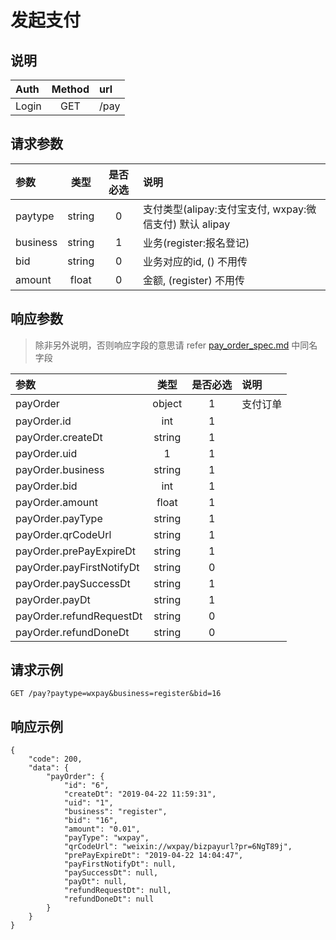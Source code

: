 # 发起支付

## 说明

|  Auth  |  Method  |  url  |
| :----  | :----:   | :---- |
|  Login  |  GET  |  /pay  |

## 请求参数

|  参数  |  类型  |  是否必选  |  说明  |
| :---- | :----: | :----:   | :----  |
| paytype | string | 0 | 支付类型(alipay:支付宝支付, wxpay:微信支付) 默认 alipay |
| business | string | 1 | 业务(register:报名登记) |
| bid | string | 0 | 业务对应的id, () 不用传 |
| amount | float | 0 | 金额, (register) 不用传 |


## 响应参数

> 除非另外说明，否则响应字段的意思请 refer [pay_order_spec.md](/pay_order_spec.md) 中同名字段

|  参数  |  类型  |  是否必选  |  说明  |
| :---- | :----: | :----:   | :----  |
|  payOrder  |  object  |  1  |  支付订单  |
|  payOrder.id  |  int  |  1  |  |
|  payOrder.createDt  |  string  |  1  |  |
|  payOrder.uid  |  1  |  1  |  |
|  payOrder.business  |  string  |  1  |  |
|  payOrder.bid  |  int  |  1  |  |
|  payOrder.amount  |  float  |  1  |  |
|  payOrder.payType  |  string  |  1  |  |
|  payOrder.qrCodeUrl  |  string  |  1  |  |
|  payOrder.prePayExpireDt  |  string  |  1  |  |
|  payOrder.payFirstNotifyDt  |  string  |  0  |  |
|  payOrder.paySuccessDt  |  string  |  1  |  |
|  payOrder.payDt  |  string  |  1  |  |
|  payOrder.refundRequestDt  |  string  |  0  |  |
|  payOrder.refundDoneDt  |  string  |  0  |  |


## 请求示例

```
GET /pay?paytype=wxpay&business=register&bid=16
```

## 响应示例

```
{
    "code": 200,
    "data": {
        "payOrder": {
            "id": "6",
            "createDt": "2019-04-22 11:59:31",
            "uid": "1",
            "business": "register",
            "bid": "16",
            "amount": "0.01",
            "payType": "wxpay",
            "qrCodeUrl": "weixin://wxpay/bizpayurl?pr=6NgT89j",
            "prePayExpireDt": "2019-04-22 14:04:47",
            "payFirstNotifyDt": null,
            "paySuccessDt": null,
            "payDt": null,
            "refundRequestDt": null,
            "refundDoneDt": null
        }
    }
}
```